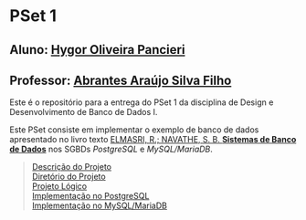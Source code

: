 # PSet 1

## Aluno: [Hygor Oliveira Pancieri](https://github.com/HPancieri)
## Professor: [Abrantes Araújo Silva Filho](https://github.com/abrantesasf)

Este é o repositório para a entrega do PSet 1 da disciplina de Design e Desenvolvimento de Banco de Dados I.

Este PSet consiste em implementar o exemplo de banco de dados apresentado no livro texto [ELMASRI, R.; NAVATHE, S. B. **Sistemas de Banco de Dados**](https://www.amazon.com.br/Sistemas-Banco-Dados-Ramez-Elmasri/dp/8543025001/) nos SGBDs *PostgreSQL* e *MySQL/MariaDB*.

>[Descrição do Projeto](./pset1/Descri%C3%A7%C3%A3o/)<br>
>[Diretório do Projeto](./pset1/)<br>
>[Projeto Lógico](./pset1/Projeto%20L%C3%B3gico/)<br>
>[Implementação no PostgreSQL](./pset1/PostgreSQL/)<br>
>[Implementação no MySQL/MariaDB](./pset1/MySQL/)